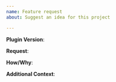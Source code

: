 ```yaml
---
name: Feature request
about: Suggest an idea for this project

---
```


**Plugin Version**:
<!-- Use "/modreq version" to get the plugin version -->

**Request**:
<!-- A clear and concise description of what you would like to be added -->

**How/Why**:
<!-- How/Why would this feature to be added -->

**Additional Context**:
<!-- Add any other context or screenshots about the feature request here -->